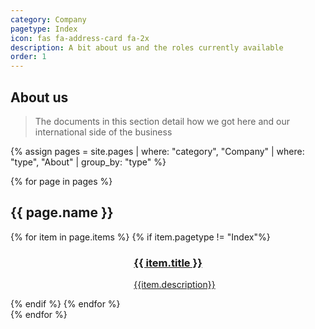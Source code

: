 ```yaml
---
category: Company
pagetype: Index
icon: fas fa-address-card fa-2x
description: A bit about us and the roles currently available
order: 1
---
```


## About us
 
> The documents in this section detail how we got here and our international side of the business
 
{% assign pages = site.pages
  | where: "category", "Company"
  | where: "type", "About"
  | group_by: "type" %}
 
{% for page in pages %}
## {{ page.name }}

<div class="grid is-fibonacci">
    {% for item in page.items %}
        {% if item.pagetype != "Index"%}
    <div class="grid-item">
        <div class="columns is-mobile is-gapless has-box-shadow-heavy has-border-radius-large has-overflow-hidden is-relative"
            data-bi-name="card">
            <div class="column is-4">
                <div class="is-flex has-flex-align-items-center has-flex-justify-content-center is-full-height"
                    style="background-color: #018EAC;">
                    <span aria-hidden="true">
                        <i class="{{ item.icon }}"></i>
                    </span>
                </div>
            </div>
            <div class="column is-8 has-body-background">
                <div class="has-padding-medium">
                    <a href="{{ item.url | relative_url }}"  class="is-block stretched-link" data-linktype="absolute-path">
                        <h3 id="{{ item.title | remove: ' ' }}" class="is-size-large">{{ item.title }}</h3>
                        <p class="subIndex">{{item.description}}</p>
                    </a>
                </div>
            </div>
        </div>
    </div>
        {% endif %}
    {% endfor %}
</div>
{% endfor %}
